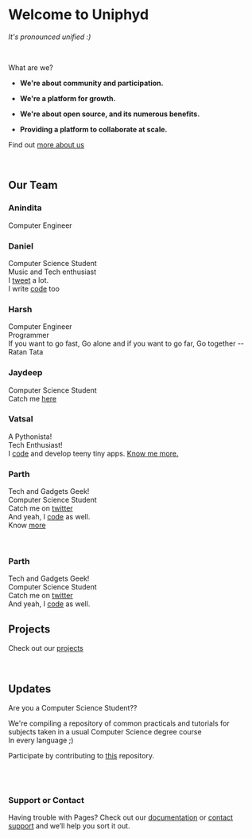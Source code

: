 # Welcome to Uniphyd
*It's pronounced unified :)*

<br />

What are we? 

- **We're about community and participation.**

- **We're a platform for growth.**

- **We're about open source, and its numerous benefits.**

- **Providing a platform to collaborate at scale.**

Find out [more about us](https://github.com/uniphyd/welcome)

<br />

## Our Team

### Anindita
Computer Engineer 



### Daniel

Computer Science Student <br />
Music and Tech enthusiast  <br />
I [tweet](https://twitter.com/Got_aBig__) a lot.  <br />
I write [code](https://github.com/malgamves) too <br />



### Harsh
Computer Engineer  <br />
Programmer   <br />
If you want to go fast, Go alone and if you want to go far, Go together  --Ratan Tata  <br />


### Jaydeep
Computer Science Student <br />
Catch me [here](https://github.com/Jdpurohit)


### Vatsal
A Pythonista! <br />
Tech Enthusiast! <br />
I [code](https://github.com/mistryvatsal) and develop teeny tiny apps.
[Know me more.](www.vatsalmistry.me) <br/>

### Parth

Tech and Gadgets Geek! <br/>
Computer Science Student <br/>
Catch me on [twitter](https://twitter.com/iparthpurohit) <br/>
And yeah, I [code](https://github.com/purohitparth) as well. <br/>
Know [more](www.parthpurohit.me)

<br />

### Parth
Tech and Gadgets Geek! <br/>
Computer Science Student <br/>
Catch me on [twitter](https://twitter.com/iparthpurohit)  <br />
And yeah, I [code](https://github.com/purohitparth) as well. <br/>




## Projects

Check out our [projects](https://github.com/uniphyd)

<br />



## Updates

Are you a Computer Science Student??
<br />

We're compiling a repository of common practicals and tutorials for subjects taken in a usual Computer Science degree course
<br />
In every language ;)

Participate by contributing to [this](https://github.com/uniphyd/CSE-Semester-6) repository.


<br />
<br />

### Support or Contact

Having trouble with Pages? Check out our [documentation](https://help.github.com/categories/github-pages-basics/) or [contact support](https://github.com/contact) and we’ll help you sort it out.
